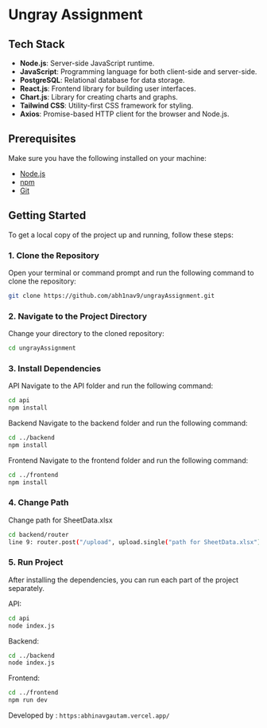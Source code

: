 # Ungray Assignment

## Tech Stack

- **Node.js**: Server-side JavaScript runtime.
- **JavaScript**: Programming language for both client-side and server-side.
- **PostgreSQL**: Relational database for data storage.
- **React.js**: Frontend library for building user interfaces.
- **Chart.js**: Library for creating charts and graphs.
- **Tailwind CSS**: Utility-first CSS framework for styling.
- **Axios**: Promise-based HTTP client for the browser and Node.js.

## Prerequisites

Make sure you have the following installed on your machine:

- [Node.js](https://nodejs.org/)
- [npm](https://www.npmjs.com/)
- [Git](https://git-scm.com/)

## Getting Started

To get a local copy of the project up and running, follow these steps:

### 1. Clone the Repository

Open your terminal or command prompt and run the following command to clone the repository:

```bash
git clone https://github.com/abh1nav9/ungrayAssignment.git
```

### 2. Navigate to the Project Directory

Change your directory to the cloned repository:

```bash
cd ungrayAssignment
```

### 3. Install Dependencies

API
Navigate to the API folder and run the following command:

```bash
cd api
npm install
```

Backend
Navigate to the backend folder and run the following command:

```bash
cd ../backend
npm install
```

Frontend
Navigate to the frontend folder and run the following command:

```bash
cd ../frontend
npm install
```

### 4. Change Path
Change path for SheetData.xlsx

```bash
cd backend/router
line 9: router.post("/upload", upload.single("path for SheetData.xlsx"), insertDataFromExcel);
```

### 5. Run Project

After installing the dependencies, you can run each part of the project separately.

API:

```bash
cd api
node index.js
```

Backend:

```bash
cd ../backend
node index.js
```

Frontend:

```bash
cd ../frontend
npm run dev
```

Developed by : `https:abhinavgautam.vercel.app/`
